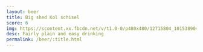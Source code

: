 ```yaml
---
layout: beer
title: Big shed Kol schisel
score: 6
img: https://scontent.xx.fbcdn.net/v/t1.0-0/p480x480/12715804_10153890415748745_782298131807112307_n.jpg?oh=c1aa6d060368a4a79f5044c4575b509d&oe=590FFD15
desc: Fairly plain and easy drinking
permalink: /beer/:title.html
---
```

